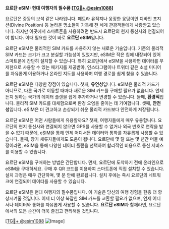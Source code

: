 **요르단 eSIM: 현대 여행자의 필수품 [[TG💪+ @esim1088](https://t.me/s/esim1088)]**

요르단은 중동의 보석 같은 나라입니다. 페트라 유적지나 웅장한 웅덩이인 디바인 포지션(Divine Position) 등 놀라운 명소들이 가득해 전 세계 관광객들에게 사랑받고 있습니다. 하지만 이곳에서 스마트폰을 사용하려면 반드시 요르단의 현지 통신사와 연결되어야 합니다. 이때 필요한 것이 바로 **요르단 eSIM**입니다.

요르단 eSIM은 물리적인 SIM 카드를 사용하지 않는 새로운 기술입니다. 기존의 물리적 SIM 카드는 크기가 크고 분실할 가능성이 있었지만, eSIM은 작은 칩에 내장되어 있어 스마트폰에 간단히 설치할 수 있습니다. 특히 요르단에서 eSIM을 사용하면 데이터를 무제한으로 사용할 수 있는 패키지를 제공받아, 인스타그램이나 트위터 같은 소셜 미디어를 자유롭게 이용하거나 온라인 지도를 사용하며 여행 경로를 쉽게 찾을 수 있습니다.

요르단 eSIM은 다양한 장점이 있습니다. 첫째, **유연성**입니다. eSIM은 물리적 카드가 아니므로, 다른 국가로 이동할 때마다 새로운 SIM 카드를 구매할 필요가 없습니다. 언제든지 원하는 국가의 데이터 플랜을 쉽게 추가하거나 변경할 수 있습니다. 둘째, **환경적**입니다. 물리적 SIM 카드를 대체함으로써 환경 오염을 줄이는 데 기여합니다. 셋째, **안전성**입니다. eSIM은 더 견고하고 손상되기 쉬운 물리적 카드보다 안전하게 저장됩니다.

요르단 eSIM은 어떤 사람들에게 유용할까요? 첫째, 여행자들에게 매우 유용합니다. 요르단의 현지 통신사와 연결되지 않으면 GPS를 사용할 수 없거나 외국 번호로 연락을 받을 수 없기 때문에, eSIM을 통해 언제 어디서든 데이터와 통화를 자유롭게 사용할 수 있습니다. 둘째, 장기 체류자들에게도 도움이 됩니다. 요르단에 몇 달 또는 몇 년간 머물 예정이라면, eSIM을 통해 다양한 데이터 플랜을 선택하여 합리적인 비용으로 통신 서비스를 이용할 수 있습니다.

요르단 eSIM을 구매하는 방법은 간단합니다. 먼저, 요르단에 도착하기 전에 온라인으로 eSIM을 구매하세요. 구매 후 QR 코드를 이용하여 스마트폰에 직접 설치할 수 있습니다. 설치 과정은 매우 간단하며, 몇 분 안에 완료됩니다. 설치 후에는 즉시 요르단의 네트워크에 연결되어 데이터를 사용할 수 있습니다.

요르단 eSIM은 현대 여행자의 필수품입니다. 이 기술은 당신의 여행 경험을 한층 더 향상시켜줄 것입니다. 이제 더 이상 복잡한 SIM 카드를 교환할 필요가 없으며, 언제 어디서나 데이터와 통화를 자유롭게 사용할 수 있습니다. **요르단 eSIM**과 함께라면, 요르단에서의 모든 순간이 더욱 즐겁고 편리해질 것입니다.

[[TG💪+ @esim1088](https://t.me/s/esim1088) ![Image](https://i.postimg.cc/Y0z9fWf4/image.png)]